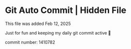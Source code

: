 # Git Auto Commit | Hidden File

This file was added Feb 12, 2025

Just for fun and keeping my daily git commit active 🤪

commit number: 1410782
